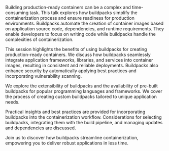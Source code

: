 Building production-ready containers can be a complex and time-consuming task. This talk explores how buildpacks simplify the containerization process and ensure readiness for production environments. Buildpacks automate the creation of container images based on application source code, dependencies, and runtime requirements. They enable developers to focus on writing code while buildpacks handle the complexities of containerization.

This session highlights the benefits of using buildpacks for creating production-ready containers. We discuss how buildpacks seamlessly integrate application frameworks, libraries, and services into container images, resulting in consistent and reliable deployments. Buildpacks also enhance security by automatically applying best practices and incorporating vulnerability scanning.

We explore the extensibility of buildpacks and the availability of pre-built buildpacks for popular programming languages and frameworks. We cover the process of creating custom buildpacks tailored to unique application needs.

Practical insights and best practices are provided for incorporating buildpacks into the containerization workflow. Considerations for selecting buildpacks, integrating them with the build pipeline, and managing updates and dependencies are discussed.

Join us to discover how buildpacks streamline containerization, empowering you to deliver robust applications in less time.
